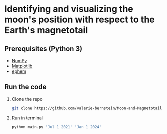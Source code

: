 # Identifying and visualizing the moon's position with respect to the Earth's magnetotail

## Prerequisites (Python 3)
* [NumPy](https://numpy.org/install/)
* [Matplotlib](https://matplotlib.org/stable/users/installing.html)
* [ephem](https://pypi.org/project/ephem/)

## Run the code
1. Clone the repo
   ```sh
   git clone https://github.com/valerie-bernstein/Moon-and-Magnetotail.git
   ```
2. Run in terminal
   ```sh
   python main.py 'Jul 1 2021' 'Jan 1 2024' 
   ```
